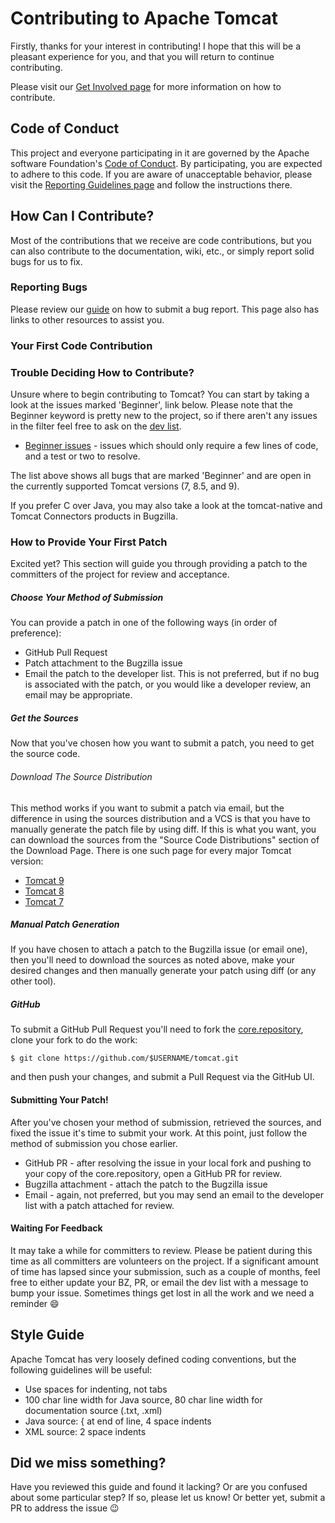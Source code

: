 # Contributing to Apache Tomcat

Firstly, thanks for your interest in contributing! I hope that this will be a
pleasant experience for you, and that you will return to continue
contributing.

Please visit our [Get Involved page](https://tomcat.apache.org/getinvolved.html)
for more information on how to contribute.

## Code of Conduct

This project and everyone participating in it are governed by the Apache
software Foundation's
[Code of Conduct](https://www.apache.org/foundation/policies/conduct.html). By
participating, you are expected to adhere to this code. If you are aware of
unacceptable behavior, please visit the
[Reporting Guidelines page](https://www.apache.org/foundation/policies/conduct.html#reporting-guidelines)
and follow the instructions there.

## How Can I Contribute?

Most of the contributions that we receive are code contributions, but you can
also contribute to the documentation, wiki, etc., or simply report solid bugs
for us to fix.

### Reporting Bugs

Please review our [guide](https://tomcat.apache.org/bugreport.html) on how to
submit a bug report. This page also has links to other resources to assist
you.

### Your First Code Contribution

### Trouble Deciding How to Contribute?

Unsure where to begin contributing to Tomcat? You can start by taking a look at
the issues marked 'Beginner', link below. Please note that the Beginner keyword
is pretty new to the project, so if there aren't any issues in the filter feel
free to ask on the [dev list](https://tomcat.apache.org/lists.html#tomcat-dev).

* [Beginner issues](https://bz.apache.org/bugzilla/buglist.cgi?bug_status=NEW&bug_status=ASSIGNED&bug_status=REOPENED&bug_status=NEEDINFO&keywords=Beginner&keywords_type=allwords&list_id=160824&product=Tomcat%207&product=Tomcat%208.5&product=Tomcat%209&query_format=advanced) -
issues which should only require a few lines of code, and a test or two to
resolve.

The list above shows all bugs that are marked 'Beginner' and are open in the
currently supported Tomcat versions (7, 8.5, and 9).

If you prefer C over Java, you may also take a look at the tomcat-native and
Tomcat Connectors products in Bugzilla.

### How to Provide Your First Patch

Excited yet? This section will guide you through providing a patch to the
committers of the project for review and acceptance.

##### Choose Your Method of Submission

You can provide a patch in one of the following ways (in order of preference):

* GitHub Pull Request
* Patch attachment to the Bugzilla issue
* Email the patch to the developer list. This is not preferred, but if no bug
is associated with the patch, or you would like a developer review, an email
may be appropriate.

##### Get the Sources

Now that you've chosen how you want to submit a patch, you need to get the
source code.

###### Download The Source Distribution

This method works if you want to submit a patch via email, but
the difference in using the sources distribution and a VCS is that you have to
manually generate the patch file by using diff. If this is what you want, you
can download the sources from the "Source Code Distributions" section of the
Download Page. There is one such page for every major Tomcat version:

- [Tomcat 9](https://tomcat.apache.org/download-90.cgi)
- [Tomcat 8](https://tomcat.apache.org/download-80.cgi)
- [Tomcat 7](https://tomcat.apache.org/download-70.cgi)

##### Manual Patch Generation

If you have chosen to attach a patch to the Bugzilla issue (or email
one), then you'll need to download the sources as noted above, make your
desired changes and then manually generate your patch using diff (or any
other tool).

##### GitHub

To submit a GitHub Pull Request you'll need to fork the
[core.repository](https://github.com/apache/tomcat), clone your fork to do the work:

```
$ git clone https://github.com/$USERNAME/tomcat.git
```

and then push your changes, and submit a Pull Request via the GitHub UI.

#### Submitting Your Patch!

After you've chosen your method of submission, retrieved the sources, and
fixed the issue it's time to submit your work. At this point, just follow
the method of submission you chose earlier.

* GitHub PR - after resolving the issue in your local fork and pushing to your
copy of the core.repository, open a GitHub PR for review.
* Bugzilla attachment - attach the patch to the Bugzilla issue
* Email - again, not preferred, but you may send an email to the developer list
with a patch attached for review.

#### Waiting For Feedback

It may take a while for committers to review. Please be patient during this
time as all committers are volunteers on the project. If a significant amount
of time has lapsed since your submission, such as a couple of months, feel free
to either update your BZ, PR, or email the dev list with a message to bump your
issue. Sometimes things get lost in all the work and we need a reminder :smile:

## Style Guide

Apache Tomcat has very loosely defined coding conventions, but the following
guidelines will be useful:

* Use spaces for indenting, not tabs
* 100 char line width for Java source, 80 char line width for documentation
source (.txt, .xml)
* Java source: { at end of line, 4 space indents
* XML source: 2 space indents

## Did we miss something?

Have you reviewed this guide and found it lacking? Or are you confused about
some particular step? If so, please let us know! Or better yet, submit a PR to
address the issue :wink:
